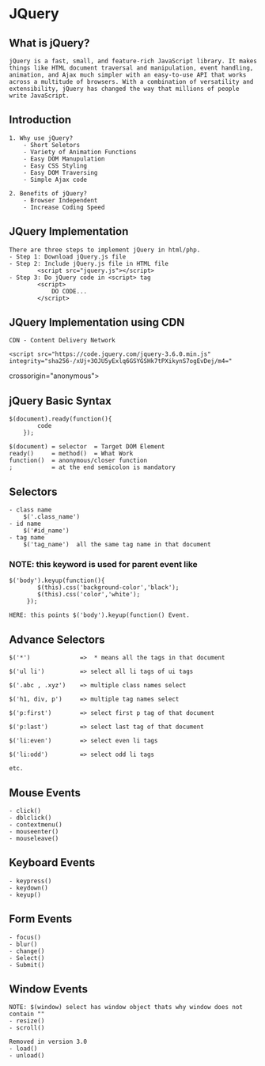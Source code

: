 # JQuery

## What is jQuery?

	jQuery is a fast, small, and feature-rich JavaScript library. It makes things like HTML document traversal and manipulation, event handling, animation, and Ajax much simpler with an easy-to-use API that works across a multitude of browsers. With a combination of versatility and extensibility, jQuery has changed the way that millions of people write JavaScript.

## Introduction

	1. Why use jQuery?
		- Short Seletors
		- Variety of Animation Functions
		- Easy DOM Manupulation
		- Easy CSS Styling
		- Easy DOM Traversing
		- Simple Ajax code

	2. Benefits of jQuery?
		- Browser Independent
		- Increase Coding Speed

## JQuery Implementation
	
	There are three steps to implement jQuery in html/php.
	- Step 1: Download jQuery.js file
	- Step 2: Include jQuery.js file in HTML file
			<script src="jquery.js"></script>
	- Step 3: Do jQuery code in <script> tag
			<script>
				DO CODE...
			</script>

## JQuery Implementation using CDN
	
	CDN - Content Delivery Network

	<script src="https://code.jquery.com/jquery-3.6.0.min.js" integrity="sha256-/xUj+3OJU5yExlq6GSYGSHk7tPXikynS7ogEvDej/m4="
  crossorigin="anonymous"></script>

## jQuery Basic Syntax
	
	$(document).ready(function(){
			code
		});

	$(document) = selector	= Target DOM Element
	ready() 	= method()	= What Work
	function()	= anonymous/closer function 
	; 			= at the end semicolon is mandatory


## Selectors

	- class name
		$('.class_name')
	- id name
		$('#id_name')
	- tag name
		$('tag_name')  all the same tag name in that document

### NOTE: this keyword is used for parent event like
	
	$('body').keyup(function(){
		 	$(this).css('background-color','black');
		 	$(this).css('color','white');
		 });

	HERE: this points $('body').keyup(function() Event.

## Advance Selectors
	
	$('*')				=>	* means all the tags in that document

	$('ul li')			=> select all li tags of ui tags

	$('.abc , .xyz')	=> multiple class names select

	$('h1, div, p')		=> multiple tag names select

	$('p:first')		=> select first p tag of that document

	$('p:last')			=> select last tag of that document

	$('li:even')		=> select even li tags

	$('li:odd')			=> select odd li tags

	etc.

## Mouse Events

	- click()
	- dblclick()
	- contextmenu()
	- mouseenter()
	- mouseleave()

## Keyboard Events
	
	- keypress()
	- keydown()
	- keyup()

## Form Events

	- focus()
	- blur()
	- change()
	- Select()
	- Submit()

## Window Events

	NOTE: $(window) select has window object thats why window does not contain ""
	- resize()
	- scroll()

	Removed in version 3.0
	- load()
	- unload()